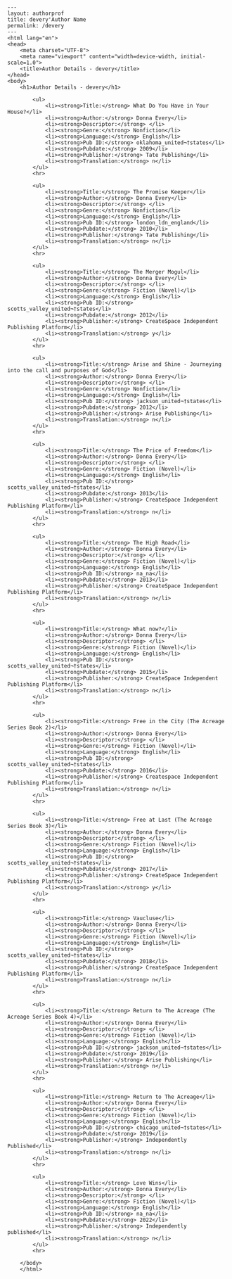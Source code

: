 
    ---
    layout: authorprof
    title: devery'Author Name 
    permalink: /devery
    ---
    <html lang="en">
    <head>
        <meta charset="UTF-8">
        <meta name="viewport" content="width=device-width, initial-scale=1.0">
        <title>Author Details - devery</title>
    </head>
    <body>
        <h1>Author Details - devery</h1>
        
            <ul>
                <li><strong>Title:</strong> What Do You Have in Your House?</li>
                <li><strong>Author:</strong> Donna Every</li>
                <li><strong>Descriptor:</strong> </li>
                <li><strong>Genre:</strong> Nonfiction</li>
                <li><strong>Language:</strong> English</li>
                <li><strong>Pub ID:</strong> oklahoma_united¬†states</li>
                <li><strong>Pubdate:</strong> 2009</li>
                <li><strong>Publisher:</strong> Tate Publishing</li>
                <li><strong>Translation:</strong> n</li>
            </ul>
            <hr>
            
            <ul>
                <li><strong>Title:</strong> The Promise Keeper</li>
                <li><strong>Author:</strong> Donna Every</li>
                <li><strong>Descriptor:</strong> </li>
                <li><strong>Genre:</strong> Nonfiction</li>
                <li><strong>Language:</strong> English</li>
                <li><strong>Pub ID:</strong> london_ldn_england</li>
                <li><strong>Pubdate:</strong> 2010</li>
                <li><strong>Publisher:</strong> Tate Publishing</li>
                <li><strong>Translation:</strong> n</li>
            </ul>
            <hr>
            
            <ul>
                <li><strong>Title:</strong> The Merger Mogul</li>
                <li><strong>Author:</strong> Donna Every</li>
                <li><strong>Descriptor:</strong> </li>
                <li><strong>Genre:</strong> Fiction (Novel)</li>
                <li><strong>Language:</strong> English</li>
                <li><strong>Pub ID:</strong> scotts_valley_united¬†states</li>
                <li><strong>Pubdate:</strong> 2012</li>
                <li><strong>Publisher:</strong> CreateSpace Independent Publishing Platform</li>
                <li><strong>Translation:</strong> y</li>
            </ul>
            <hr>
            
            <ul>
                <li><strong>Title:</strong> Arise and Shine - Journeying into the call and purposes of God</li>
                <li><strong>Author:</strong> Donna Every</li>
                <li><strong>Descriptor:</strong> </li>
                <li><strong>Genre:</strong> Nonfiction</li>
                <li><strong>Language:</strong> English</li>
                <li><strong>Pub ID:</strong> jackson_united¬†states</li>
                <li><strong>Pubdate:</strong> 2012</li>
                <li><strong>Publisher:</strong> Arise Publishing</li>
                <li><strong>Translation:</strong> n</li>
            </ul>
            <hr>
            
            <ul>
                <li><strong>Title:</strong> The Price of Freedom</li>
                <li><strong>Author:</strong> Donna Every</li>
                <li><strong>Descriptor:</strong> </li>
                <li><strong>Genre:</strong> Fiction (Novel)</li>
                <li><strong>Language:</strong> English</li>
                <li><strong>Pub ID:</strong> scotts_valley_united¬†states</li>
                <li><strong>Pubdate:</strong> 2013</li>
                <li><strong>Publisher:</strong> CreateSpace Independent Publishing Platform</li>
                <li><strong>Translation:</strong> n</li>
            </ul>
            <hr>
            
            <ul>
                <li><strong>Title:</strong> The High Road</li>
                <li><strong>Author:</strong> Donna Every</li>
                <li><strong>Descriptor:</strong> </li>
                <li><strong>Genre:</strong> Fiction (Novel)</li>
                <li><strong>Language:</strong> English</li>
                <li><strong>Pub ID:</strong> na_na</li>
                <li><strong>Pubdate:</strong> 2013</li>
                <li><strong>Publisher:</strong> CreateSpace Independent Publishing Platform</li>
                <li><strong>Translation:</strong> n</li>
            </ul>
            <hr>
            
            <ul>
                <li><strong>Title:</strong> What now?</li>
                <li><strong>Author:</strong> Donna Every</li>
                <li><strong>Descriptor:</strong> </li>
                <li><strong>Genre:</strong> Fiction (Novel)</li>
                <li><strong>Language:</strong> English</li>
                <li><strong>Pub ID:</strong> scotts_valley_united¬†states</li>
                <li><strong>Pubdate:</strong> 2015</li>
                <li><strong>Publisher:</strong> CreateSpace Independent Publishing Platform</li>
                <li><strong>Translation:</strong> n</li>
            </ul>
            <hr>
            
            <ul>
                <li><strong>Title:</strong> Free in the City (The Acreage Series Book 2)</li>
                <li><strong>Author:</strong> Donna Every</li>
                <li><strong>Descriptor:</strong> </li>
                <li><strong>Genre:</strong> Fiction (Novel)</li>
                <li><strong>Language:</strong> English</li>
                <li><strong>Pub ID:</strong> scotts_valley_united¬†states</li>
                <li><strong>Pubdate:</strong> 2016</li>
                <li><strong>Publisher:</strong> Createspace Independent Publishing Platform</li>
                <li><strong>Translation:</strong> n</li>
            </ul>
            <hr>
            
            <ul>
                <li><strong>Title:</strong> Free at Last (The Acreage Series Book 3)</li>
                <li><strong>Author:</strong> Donna Every</li>
                <li><strong>Descriptor:</strong> </li>
                <li><strong>Genre:</strong> Fiction (Novel)</li>
                <li><strong>Language:</strong> English</li>
                <li><strong>Pub ID:</strong> scotts_valley_united¬†states</li>
                <li><strong>Pubdate:</strong> 2017</li>
                <li><strong>Publisher:</strong> CreateSpace Independent Publishing Platform</li>
                <li><strong>Translation:</strong> y</li>
            </ul>
            <hr>
            
            <ul>
                <li><strong>Title:</strong> Vaucluse</li>
                <li><strong>Author:</strong> Donna Every</li>
                <li><strong>Descriptor:</strong> </li>
                <li><strong>Genre:</strong> Fiction (Novel)</li>
                <li><strong>Language:</strong> English</li>
                <li><strong>Pub ID:</strong> scotts_valley_united¬†states</li>
                <li><strong>Pubdate:</strong> 2018</li>
                <li><strong>Publisher:</strong> CreateSpace Independent Publishing Platform</li>
                <li><strong>Translation:</strong> n</li>
            </ul>
            <hr>
            
            <ul>
                <li><strong>Title:</strong> Return to The Acreage (The Acreage Series Book 4)</li>
                <li><strong>Author:</strong> Donna Every</li>
                <li><strong>Descriptor:</strong> </li>
                <li><strong>Genre:</strong> Fiction (Novel)</li>
                <li><strong>Language:</strong> English</li>
                <li><strong>Pub ID:</strong> jackson_united¬†states</li>
                <li><strong>Pubdate:</strong> 2019</li>
                <li><strong>Publisher:</strong> Arise Publishing</li>
                <li><strong>Translation:</strong> n</li>
            </ul>
            <hr>
            
            <ul>
                <li><strong>Title:</strong> Return to The Acreage</li>
                <li><strong>Author:</strong> Donna Every</li>
                <li><strong>Descriptor:</strong> </li>
                <li><strong>Genre:</strong> Fiction (Novel)</li>
                <li><strong>Language:</strong> English</li>
                <li><strong>Pub ID:</strong> chicago_united¬†states</li>
                <li><strong>Pubdate:</strong> 2019</li>
                <li><strong>Publisher:</strong> Independently Published</li>
                <li><strong>Translation:</strong> n</li>
            </ul>
            <hr>
            
            <ul>
                <li><strong>Title:</strong> Love Wins</li>
                <li><strong>Author:</strong> Donna Every</li>
                <li><strong>Descriptor:</strong> </li>
                <li><strong>Genre:</strong> Fiction (Novel)</li>
                <li><strong>Language:</strong> English</li>
                <li><strong>Pub ID:</strong> na_na</li>
                <li><strong>Pubdate:</strong> 2022</li>
                <li><strong>Publisher:</strong> Independently published</li>
                <li><strong>Translation:</strong> n</li>
            </ul>
            <hr>
            
        </body>
        </html>
        